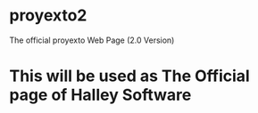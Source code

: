 # proyexto2
The official proyexto Web Page (2.0 Version)

# This will be used as The Official page of Halley Software